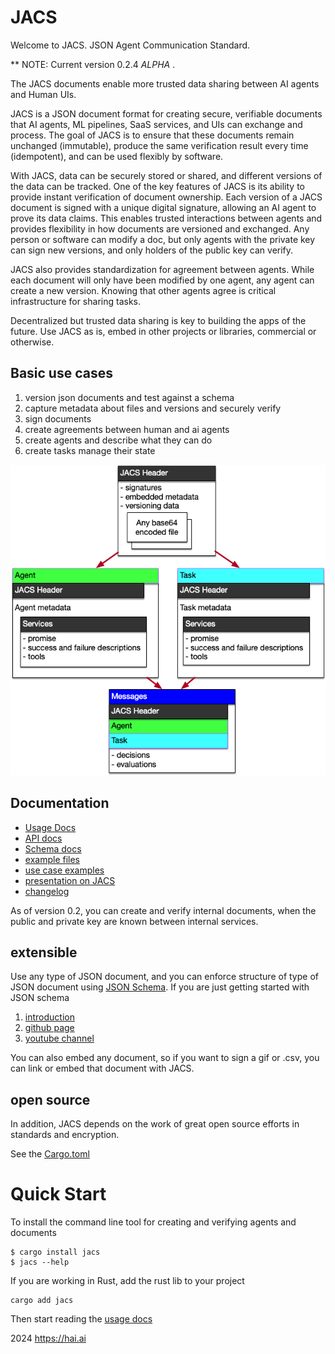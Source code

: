 # JACS

Welcome to JACS. JSON Agent Communication Standard.

** NOTE: Current version 0.2.4 *ALPHA* .

The JACS documents enable more trusted data sharing between AI agents and Human UIs.

JACS is a JSON document format for creating secure, verifiable documents that AI agents, ML pipelines, SaaS services, and UIs can exchange and process. The goal of JACS is to ensure that these documents remain unchanged (immutable), produce the same verification result every time (idempotent), and can be used flexibly by software.

With JACS, data can be securely stored or shared, and different versions of the data can be tracked. One of the key features of JACS is its ability to provide instant verification of document ownership. Each version of a JACS document is signed with a unique digital signature, allowing an AI agent to prove its data claims. This enables trusted interactions between agents and provides flexibility in how documents are versioned and exchanged. Any person or software can modify a doc, but only agents with the private key can sign new versions, and only holders of the public key can verify.

JACS also provides standardization for agreement between agents. While each document will only have been modified by one agent, any agent can create a new version. Knowing that other agents agree is critical infrastructure for sharing tasks.

Decentralized but trusted data sharing is key to building the apps of the future.
Use JACS as is, embed in other projects or libraries, commercial or otherwise.

## Basic use cases

  1. version json documents and test against a schema
  2. capture metadata about files and versions and securely verify
  3. sign documents
  4. create agreements between human and ai agents
  5. create agents and describe what they can do
  6. create tasks manage their state

![Schemas](basic-schemas.png)

## Documentation

 - [Usage Docs](https://humanassisted.github.io/JACS/)
 - [API docs](https://docs.rs/jacs/latest/jacs/)
 - [Schema docs](./schemas)
 - [example files](./examples)
 - [use case examples](https://github.com/HumanAssisted/jacs-examples)
 - [presentation on JACS](https://docs.google.com/presentation/d/18mO-tftG-9JnKd7rBtdipcX5t0dm4VfBPReKyWvrmXA/edit#slide=id.p)
 - [changelog](./CHANGELOG.md)


As of version 0.2, you can create and verify internal documents, when the public and private key are known between internal services.



## extensible

Use any type of JSON document, and you can enforce structure of type of JSON document using
[JSON Schema](https://json-schema.org/). If you are just getting started with JSON schema

 1. [introduction](https://json-schema.org/understanding-json-schema)
 2. [github page](https://github.com/json-schema-org)
 3. [youtube channel](https://www.youtube.com/@JSONSchemaOrgOfficial)

You can also embed any document, so if you want to sign a gif or .csv, you can link or embed that document with JACS.

## open source

In addition, JACS depends on the work of great open source efforts in standards and encryption.

See the [Cargo.toml](./Cargo.toml)

# Quick Start

To install the command line tool for creating and verifying agents and documents

    $ cargo install jacs
    $ jacs --help

If you are working in Rust, add the rust lib to your project

    cargo add jacs

Then start reading the [usage docs](https://humanassisted.github.io/JACS/)


2024 https://hai.ai
